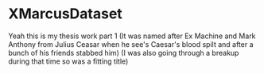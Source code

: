 # XMarcusDataset
Yeah this is my thesis work part 1 (It was named after Ex Machine and Mark Anthony from Julius Ceasar when he see's Caesar's blood spilt and after a bunch of his friends stabbed him) (I was also going through a breakup during that time so was a fitting title)

